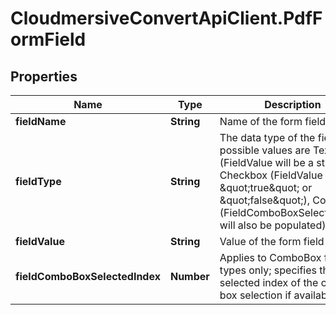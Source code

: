 # CloudmersiveConvertApiClient.PdfFormField

## Properties
Name | Type | Description | Notes
------------ | ------------- | ------------- | -------------
**fieldName** | **String** | Name of the form field | [optional] 
**fieldType** | **String** | The data type of the field; possible values are Text (FieldValue will be a string), Checkbox (FieldValue can be \&quot;true\&quot; or \&quot;false\&quot;), ComboBox (FieldComboBoxSelectedIndex will also be populated), Other | [optional] 
**fieldValue** | **String** | Value of the form field | [optional] 
**fieldComboBoxSelectedIndex** | **Number** | Applies to ComboBox field types only; specifies the selected index of the combo box selection if available | [optional] 


